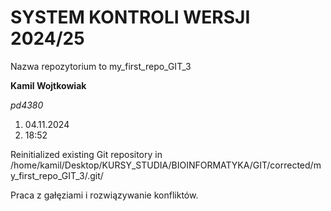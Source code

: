 # SYSTEM KONTROLI WERSJI 2024/25

Nazwa repozytorium to my_first_repo_GIT_3

**Kamil Wojtkowiak**

*pd4380*

1. 04.11.2024
2. 18:52

Reinitialized existing Git repository in /home/kamil/Desktop/KURSY_STUDIA/BIOINFORMATYKA/GIT/corrected/my_first_repo_GIT_3/.git/

Praca z gałęziami i rozwiązywanie konfliktów.
